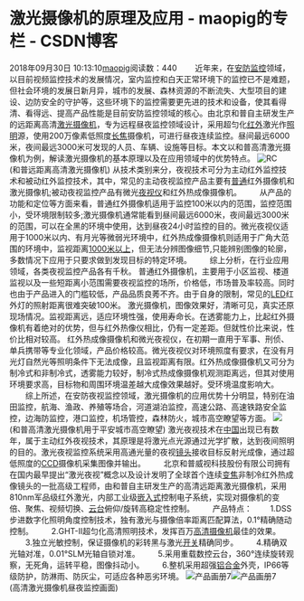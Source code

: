 # 激光摄像机的原理及应用 - maopig的专栏 - CSDN博客
2018年09月30日 10:13:10[maopig](https://me.csdn.net/maopig)阅读数：440
　　近年来，在[安防监控](http://product.yesky.com/securitysystem/)领域，以目前视频监控技术的发展情况，室内监控和白天正常环境下的监控已不是难题，但社会环境的发展日新月异，城市的发展、森林资源的不断流失、大型项目的建设、边防安全的守护等，这些环境下的监控需要更先进的技术和设备，使其看得清、看得远、提高产品性能是目前安防监控领域的核心。由北京和普自主研发生产的远距离高清[激光](http://product.yesky.com/mouse/laser)[摄像机](http://product.yesky.com/dv/)，专为远程昼夜监控领域设计，采用超匀化[红外](http://product.yesky.com/pda/infrared)激光作[照明](http://product.yesky.com/lamp/)源，使用200万像素低照度[长焦](http://product.yesky.com/digitalcamera/)摄像机，可进行昼夜连续监控。昼间最远6000米，夜间最远3000米可发现的人员、车辆、设施等目标。本文以和普高清激光摄像机为例，解读激光摄像机的基本原理以及在应用领域中的优势特点。
![RC](http://image.tianjimedia.com/uploadImages/2016/128/20160506153011540001.png)
　　(和普远距离高清激光摄像机)
从技术类别来分，夜视技术可分为主动红外监控技术和被动红外监控技术，其中，常见的主动夜视监控产品主要有[普通](http://product.yesky.com/ultrabook/jingdian)红外摄像机和激光摄像机;被动夜视监控产品有微光[夜视仪](http://product.yesky.com/telescope/yeshiyi)和红外热成像摄像机。
　　从产品的功能和定位等方面来看，普通红外摄像机适用于监控100米以内的范围，监控范围小，受环境限制较多;激光摄像机通常能看到昼间最远6000米，夜间最远3000米的范围，可以在全黑的环境中使用，达到昼夜24小时监控的目的。微光夜视仪适用于1000米以内、有月光等微弱光环境中，红外热成像摄像机则适用于广角大范围的环境中，监视距离[1000米以上](http://product.yesky.com/xcdn/1000up)，但无法分辨图像细节,只能辨别图像的轮廓，多数情况下应用于只要求做到发现目标的特定环境。
　　综上分析，在行业应用领域，各类夜视监控产品各有千秋。
普通红外摄像机，主要用于小区监视、楼道监视以及一些短距离小范围需要夜视监控的场所，价格低，市场普及率较高。同时也由于产品进入的门槛较低，产品品质良莠不齐。由于自身的限制，常见的[LED](http://product.yesky.com/lcdtv/led)红外灯的照射距离很难突破100米。
激光摄像机，图像效果好，清晰可见，真实还原现场情况。监视距离远，适应环境性强，使用寿命长。在透雾能力上，比起红外摄像机有着绝对的优势，但与红外热像仪相比，仍有一定差距。但就性价比来说，性价比相对较高。
红外热成像摄像机和微光夜视仪，在初期一直用于军事、刑侦、单兵携带等专业化领域，产品价格较高。微光夜视仪对环境照度有要求，在没有月光灯自然光等照明条件下无法成像，且监视距离有限。红外热成像摄像机又可分为制冷式和非制冷式，透雾能力较好，制冷式热成像摄像机观测距离远，但其对使用环境要求高，目标物和周围环境温差越大成像效果越好。受环境温度影响大。
　　综上所述，在安防夜视监控领域，激光摄像机的应用优势十分明显，特别在油田监控，航海、渔政、养殖等场合，河道湖泊监控，高速公路、高速铁路安全监控，边海防监控，港口监控，机场管控，森林防火，城市高空瞭望等方面。
![](http://image.tianjimedia.com/uploadImages/2016/128/20160506153011295002.jpg)
　　(和普高清激光摄像机用于平安城市高空瞭望)
激光夜视技术在[中国](http://product.yesky.com/mobilephone/china)出现已有数年，属于主动红外夜视技术，其原理是将激光点光源通过光学扩散，达到夜间照明的目的。激光夜视监控系统采用高通光量的夜视[镜头](http://product.yesky.com/camera/)接收目标反射光成像，通过超低照度的[CCD](http://product.yesky.com/scaner/ccd)摄像机采集图像并输出。
　　北京和普威视科技股份有限公司拥有在国内最早提出“激光夜视”概念以及设计发明了全球首个连续[变焦](http://product.yesky.com/telescope/bj)非制冷红外热成像镜头的一批高级工程师，由和普自主研发生产的高清远距离激光摄像机，采用810nm军品级红外激光，内部工业级[嵌入式](http://product.yesky.com/rqz/qrs)控制电子系统，实现对摄像机的变倍、聚焦、视频切换、[云台](http://product.yesky.com/digiaccessory/)俯仰/旋转高稳定性控制。
　　产品特点：
　　1.DSS步进数字化照明角度控制技术，独有激光与摄像倍率距离匹配算法，0.1°精确随动控制。
　　2.GHT-II超匀化高清照明技术，发挥百万[高清摄像机](http://product.yesky.com/dv/hd/)最佳的效果。
　　3.独立光敏控制，保证摄像机的彩转黑与激光[开关](http://product.yesky.com/epu/power)精确同步。
　　4.精确双光轴对准，0.01°SLM光轴自锁对准。
　　5.采用重载数控云台，360°连续旋转观察，无死角，运转平稳，图像抖动小。
　　6.整机采用超强[铝合金](http://product.yesky.com/mousepad/aluminium)外壳，IP66等级防护，防淋雨、防灰尘，可适应各种恶劣环境。
![产品画册7](http://image.tianjimedia.com/uploadImages/2016/128/20160506153011508003.jpg)![产品画册7](http://image.tianjimedia.com/uploadImages/2016/128/20160506153011674004.jpg)
　　(高清激光摄像机昼夜监控画面)
